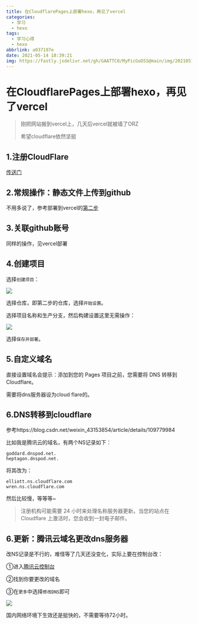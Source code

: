 ```yaml
---
title: 在CloudflarePages上部署hexo，再见了vercel
categories:
  - 学习
  - hexo
tags:
  - 学习心得
  - hexo
abbrlink: a037197e
date: 2021-05-14 18:39:21
img: https://fastly.jsdelivr.net/gh/GAATTC0/MyPicGoOSS@main/img/20210514211104.png
---
```


# 在CloudflarePages上部署hexo，再见了vercel

> 刚把网站搬到vercel上，几天后vercel就被墙了ORZ
>
> 希望cloudflare依然坚挺

## 1.注册CloudFlare

[传送门](https://pages.cloudflare.com)

## 2.常规操作：静态文件上传到github

不用多说了，参考部署到vercel的[第二步](https://gaattc.life/posts/ee92e53c)

## 3.关联github账号

同样的操作，见vercel部署

## 4.创建项目

选择`创建项目`：

![](https://fastly.jsdelivr.net/gh/GAATTC0/MyPicGoOSS@main/img/image-20210514184620061.png)

选择仓库，即第二步的仓库，选择`开始设置`。

选择项目名称和生产分支，然后构建设置这里无需操作：

![](https://fastly.jsdelivr.net/gh/GAATTC0/MyPicGoOSS@main/img/image-20210514184838962.png)

选择`保存并部署`。

## 5.自定义域名

直接设置域名会提示：添加到您的 Pages 项目之前，您需要将 DNS 转移到 Cloudflare。

需要将dns服务器设为cloud flare的。

## 6.DNS转移到cloudflare

参考https://blog.csdn.net/weixin_43153854/article/details/109779984

比如我是腾讯云的域名，有两个NS记录如下：

```url
goddard.dnspod.net.
heptagon.dnspod.net.
```

将其改为：

```url
elliott.ns.cloudflare.com
wren.ns.cloudflare.com
```

然后比较慢，等等等~

> 注册机构可能需要 24 小时来处理名称服务器更新。当您的站点在 Cloudflare 上激活时，您会收到一封电子邮件。

## 6.更新：腾讯云域名更改dns服务器

改NS记录是不行的，难怪等了几天还没变化，实际上要在控制台改：

①进入[腾讯云控制台](https://console.cloud.tencent.com/domain)

②找到你要更改的域名

③在`更多`中选择`修改DNS`即可

![](https://fastly.jsdelivr.net/gh/GAATTC0/MyPicGoOSS@main/img/image-20210522111700260.png)

国内网络环境下生效还是挺快的，不需要等待72小时。